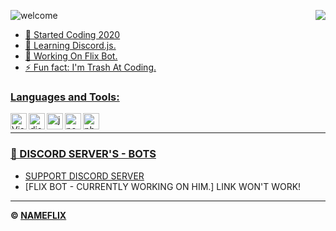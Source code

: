 ![welcome]()<a href="https://discord.gg/szwEkeWMB7"> <img src="https://i.imgur.com/O9LWlvJ.gif" align="right"/>

- 💫 Started Coding 2020
- 💎 Learning Discord.js.
- 📣 Working On Flix Bot.
- ⚡ Fun fact: I'm Trash At Coding.

### Languages and Tools:

<img align="left" alt="Visual Studio Code" width="26px" src="https://i.imgur.com/LwSdAlE.png" />
<img align="left" alt="discord.js" width="26px" src="https://i.imgur.com/SI1DZf3.png" />
<img align="left" alt="js" width="26px" src="https://i.imgur.com/3u1wzwE.png" />
<img align="left" alt="node.js" width="26px" src="https://i.imgur.com/tYLFZBh.png" /> 
<!-- <img align="left" alt="mongodb" width="26px" src="https://devicons.github.io/devicon/devicon.git/icons/mongodb/mongodb-original-wordmark.svg" />  -->
<img align="left" alt="photoshop" width="26px" src="https://i.imgur.com/OC1RcS5.jpg" /> <br />

---

### 🖤 DISCORD SERVER'S - BOTS

<!-- DISCORD:START -->
- [SUPPORT DISCORD SERVER](https://discord.gg/szwEkeWMB7)
- [FLIX BOT - CURRENTLY WORKING ON HIM.] LINK WON'T WORK!
<!-- DISCORD:END -->

---

**© [NAMEFLIX](https://github.com/TNRXD)**

